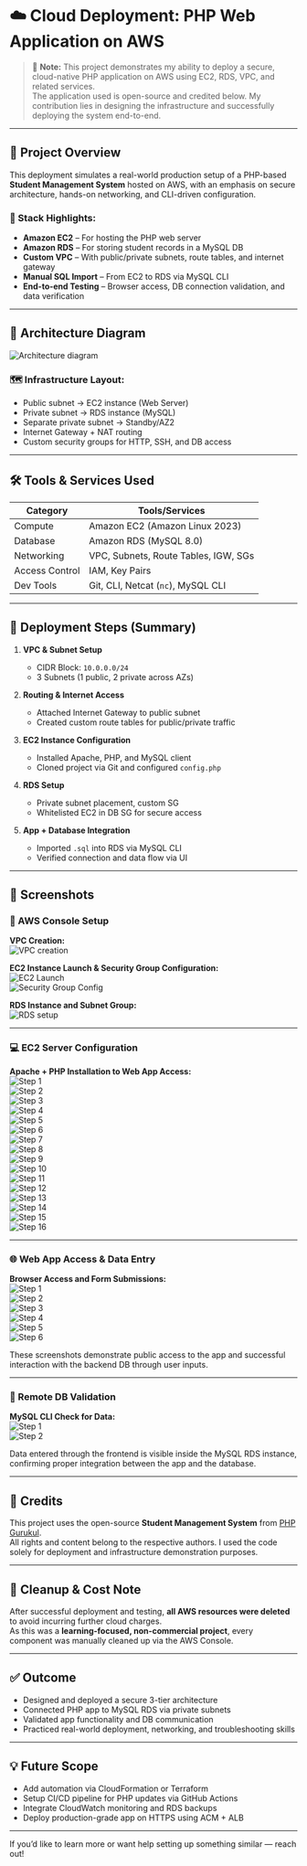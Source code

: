 # ☁️ Cloud Deployment: PHP Web Application on AWS

> 🚨 **Note:** This project demonstrates my ability to deploy a secure, cloud-native PHP application on AWS using EC2, RDS, VPC, and related services.  
> The application used is open-source and credited below. My contribution lies in designing the infrastructure and successfully deploying the system end-to-end.

---

## 📌 Project Overview

This deployment simulates a real-world production setup of a PHP-based **Student Management System** hosted on AWS, with an emphasis on secure architecture, hands-on networking, and CLI-driven configuration.

### 🔧 Stack Highlights:
- **Amazon EC2** – For hosting the PHP web server
- **Amazon RDS** – For storing student records in a MySQL DB
- **Custom VPC** – With public/private subnets, route tables, and internet gateway
- **Manual SQL Import** – From EC2 to RDS via MySQL CLI
- **End-to-end Testing** – Browser access, DB connection validation, and data verification

---

## 🧱 Architecture Diagram

![Architecture diagram](screenshots/architecture.png)

### 🗺️ Infrastructure Layout:
- Public subnet → EC2 instance (Web Server)
- Private subnet → RDS instance (MySQL)
- Separate private subnet → Standby/AZ2
- Internet Gateway + NAT routing
- Custom security groups for HTTP, SSH, and DB access

---

## 🛠️ Tools & Services Used

| Category       | Tools/Services                           |
|----------------|------------------------------------------|
| Compute        | Amazon EC2 (Amazon Linux 2023)           |
| Database       | Amazon RDS (MySQL 8.0)                   |
| Networking     | VPC, Subnets, Route Tables, IGW, SGs     |
| Access Control | IAM, Key Pairs                           |
| Dev Tools      | Git, CLI, Netcat (`nc`), MySQL CLI       |

---

## 🚀 Deployment Steps (Summary)

1. **VPC & Subnet Setup**
   - CIDR Block: `10.0.0.0/24`
   - 3 Subnets (1 public, 2 private across AZs)

2. **Routing & Internet Access**
   - Attached Internet Gateway to public subnet
   - Created custom route tables for public/private traffic

3. **EC2 Instance Configuration**
   - Installed Apache, PHP, and MySQL client
   - Cloned project via Git and configured `config.php`

4. **RDS Setup**
   - Private subnet placement, custom SG
   - Whitelisted EC2 in DB SG for secure access

5. **App + Database Integration**
   - Imported `.sql` into RDS via MySQL CLI
   - Verified connection and data flow via UI

---

## 📸 Screenshots

### 🔧 AWS Console Setup

**VPC Creation:**  
![VPC creation](./screenshots/Screenshot%20%28597%29.png)

**EC2 Instance Launch & Security Group Configuration:**  
![EC2 Launch](./screenshots/Screenshot%20%28593%29.png)  
![Security Group Config](./screenshots/Screenshot%20%28594%29.png)

**RDS Instance and Subnet Group:**  
![RDS setup](./screenshots/Screenshot%20%28595%29.png)

---

### 💻 EC2 Server Configuration

**Apache + PHP Installation to Web App Access:**  
![Step 1](./screenshots/Screenshot%20%28569%29.png)  
![Step 2](./screenshots/Screenshot%20%28570%29.png)  
![Step 3](./screenshots/Screenshot%20%28571%29.png)  
![Step 4](./screenshots/Screenshot%20%28572%29.png)  
![Step 5](./screenshots/Screenshot%20%28573%29.png)  
![Step 6](./screenshots/Screenshot%20%28574%29.png)  
![Step 7](./screenshots/Screenshot%20%28575%29.png)  
![Step 8](./screenshots/Screenshot%20%28576%29.png)  
![Step 9](./screenshots/Screenshot%20%28577%29.png)  
![Step 10](./screenshots/Screenshot%20%28578%29.png)  
![Step 11](./screenshots/Screenshot%20%28579%29.png)  
![Step 12](./screenshots/Screenshot%20%28580%29.png)  
![Step 13](./screenshots/Screenshot%20%28581%29.png)  
![Step 14](./screenshots/Screenshot%20%28582%29.png)  
![Step 15](./screenshots/Screenshot%20%28583%29.png)  
![Step 16](./screenshots/Screenshot%20%28584%29.png)

---

### 🌐 Web App Access & Data Entry

**Browser Access and Form Submissions:**  
![Step 1](./screenshots/Screenshot%20%28587%29.png)  
![Step 2](./screenshots/Screenshot%20%28588%29.png)  
![Step 3](./screenshots/Screenshot%20%28589%29.png)  
![Step 4](./screenshots/Screenshot%20%28590%29.png)  
![Step 5](./screenshots/Screenshot%20%28591%29.png)  
![Step 6](./screenshots/Screenshot%20%28592%29.png)

These screenshots demonstrate public access to the app and successful interaction with the backend DB through user inputs.

---

### 🧪 Remote DB Validation

**MySQL CLI Check for Data:**  
![Step 1](./screenshots/Screenshot%20%28599%29.png)  
![Step 2](./screenshots/Screenshot%20%28600%29.png)

Data entered through the frontend is visible inside the MySQL RDS instance, confirming proper integration between the app and the database.

---

## 🙏 Credits

This project uses the open-source **Student Management System** from [PHP Gurukul](https://phpgurukul.com/student-management-system-using-php-and-mysql/).  
All rights and content belong to the respective authors. I used the code solely for deployment and infrastructure demonstration purposes.

---

## 🧹 Cleanup & Cost Note

After successful deployment and testing, **all AWS resources were deleted** to avoid incurring further cloud charges.  
As this was a **learning-focused, non-commercial project**, every component was manually cleaned up via the AWS Console.

---

## ✅ Outcome

- Designed and deployed a secure 3-tier architecture
- Connected PHP app to MySQL RDS via private subnets
- Validated app functionality and DB communication
- Practiced real-world deployment, networking, and troubleshooting skills

---

## 💡 Future Scope

- Add automation via CloudFormation or Terraform  
- Setup CI/CD pipeline for PHP updates via GitHub Actions  
- Integrate CloudWatch monitoring and RDS backups  
- Deploy production-grade app on HTTPS using ACM + ALB

---

If you’d like to learn more or want help setting up something similar — reach out!

